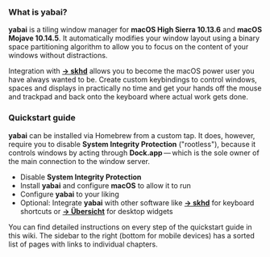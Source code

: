 ### What is yabai?

**yabai** is a tiling window manager for **macOS High Sierra 10.13.6** and **macOS Mojave 10.14.5**. It automatically modifies your window layout using a binary space partitioning algorithm to allow you to focus on the content of your windows without distractions.

Integration with [**&rightarrow;&nbsp;skhd**][gh-skhd] allows you to become the macOS power user you have always wanted to be. Create custom keybindings to control windows, spaces and displays in practically no time and get your hands off the mouse and trackpad and back onto the keyboard where actual work gets done.

### Quickstart guide

**yabai** can be installed via Homebrew from a custom tap. It does, however, require you to disable **System Integrity Protection** ("rootless"), because it controls windows by acting through **Dock.app**&thinsp;—&thinsp;which is the sole owner of the main connection to the window server.

- Disable **System Integrity Protection**
- Install **yabai** and configure **macOS** to allow it to run
- Configure **yabai** to your liking
- Optional: Integrate **yabai** with other software like [**&rightarrow;&nbsp;skhd**][gh-skhd] for keyboard shortcuts or [**&rightarrow;&nbsp;Übersicht**][gh-uebersicht] for desktop widgets

You can find detailed instructions on every step of the quickstart guide in this wiki. The sidebar to the right (bottom for mobile devices) has a sorted list of pages with links to individual chapters. 

[gh-skhd]: https://github.com/koekeishiya/skhd
[gh-uebersicht]: https://github.com/felixhageloh/uebersicht
